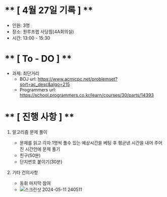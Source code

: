 # ** [ 4월 27일 기록 ] **
- 인원: 3명
- 장소: 원루프랩 사당점(4A회의실)
- 시간: 13:00 - 15:30

# ** [ To - DO ] **
- 과제: 최단거리
    - BOJ url: https://www.acmicpc.net/problemset?sort=ac_desc&algo=215
    - Programmers url: https://school.programmers.co.kr/learn/courses/30/parts/14393

# ** [ 진행 사항 ] **
1. 알고리즘 문제 풀이
    - 문제를 읽고 각자 1명씩 풀수 있는 예상시간을 베팅 후 평균낸 시간을 내어 주어진 시간안에 문제 풀기
    - 친구(50분)
    - 단지번호 붙이기(30분)

2. 기타 건의사항
    - 동휘 마지막 참여
    - ![스크린샷 2024-05-11 240511](https://github.com/Sadang-Algorithm-Study-Group/Algorithm/blob/main/huipyo/src/week10/2024.05.11.jpg)